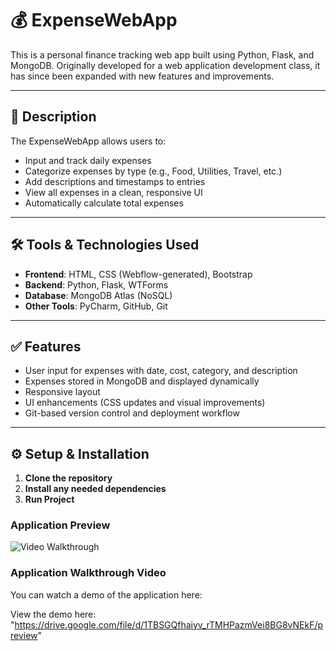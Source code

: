 ﻿# 💰 ExpenseWebApp

This is a personal finance tracking web app built using Python, Flask, and MongoDB. Originally developed for a web application development class, it has since been expanded with new features and improvements.

---

## 📌 Description

The ExpenseWebApp allows users to:

- Input and track daily expenses
- Categorize expenses by type (e.g., Food, Utilities, Travel, etc.)
- Add descriptions and timestamps to entries
- View all expenses in a clean, responsive UI
- Automatically calculate total expenses

---

## 🛠️ Tools & Technologies Used

- **Frontend**: HTML, CSS (Webflow-generated), Bootstrap
- **Backend**: Python, Flask, WTForms
- **Database**: MongoDB Atlas (NoSQL)
- **Other Tools**: PyCharm, GitHub, Git

---

## ✅ Features

- User input for expenses with date, cost, category, and description
- Expenses stored in MongoDB and displayed dynamically
- Responsive layout
- UI enhancements (CSS updates and visual improvements)
- Git-based version control and deployment workflow

---

## ⚙️ Setup & Installation

1. **Clone the repository**
2. **Install any needed dependencies**
3. **Run Project**



### Application Preview

<img src='https://user-images.githubusercontent.com/70240636/194684267-8a7f50a8-9d65-46c2-a8db-26732226431e.PNG' title='Video Walkthrough' width='' alt='Video Walkthrough' />

### Application Walkthrough Video

You can watch a demo of the application here:

View the demo here: "https://drive.google.com/file/d/1TBSGQfhaiyv_rTMHPazmVei8BG8vNEkF/preview" 
